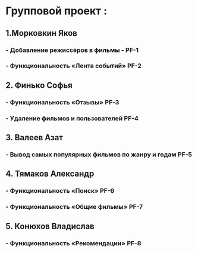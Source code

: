 
# Групповой проект :

## 1.Морковкин Яков
### - Добавление режиссёров в фильмы - PF-1
### - Функциональность «Лента событий» PF-2

## 2. Финько Софья
### - Функциональность  «Отзывы» PF-3
### - Удаление фильмов и пользователей PF-4

## 3. Валеев Азат
### - Вывод самых популярных фильмов по жанру и годам PF-5

## 4. Тямаков Александр
### - Функциональность «Поиск» PF-6
### - Функциональность «Общие фильмы» PF-7

## 5. Конюхов Владислав
### - Функциональность «Рекомендации» PF-8